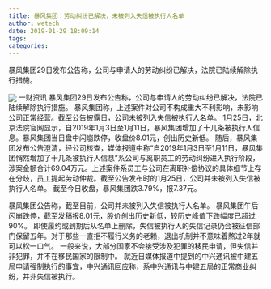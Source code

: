 ```yaml
---
title: 暴风集团：劳动纠纷已解决，未被列入失信被执行人名单
author: wetech
date: 2019-01-29 18:09:14
tags: 
categories: 
---
```

暴风集团29日发布公告称，公司与申请人的劳动纠纷已解决，法院已陆续解除执行措施。
<!-- more -->
<img align="center" border="0" src="https://imgcdn.yicai.com/uppics/images/2019/01/ffdd44a59fefa6e62aba0d0321002697.jpg" />
一财资讯
暴风集团29日发布公告称，公司与申请人的劳动纠纷已解决，法院已陆续解除执行措施。
暴风集团称，上述案件对公司不构成重大不利影响，未影响公司正常经营。截至公告披露日，公司未被列入失信被执行人名单。
1月25日，北京法院官网显示，自2019年1月3日至1月11日，暴风集团增加了十几条被执行人信息。暴风集团当日盘中闪崩跌停，收盘价8.01元，创出历史新低。
随后，暴风集团发布公告澄清，经公司核查，媒体报道中称“自2019年1月3日至1月11日，暴风集团悄然增加了十几条被执行人信息”系公司与离职员工的劳动纠纷进入执行阶段，涉案金额合计69.04万元。上述案件系员工与公司在离职补偿协议的具体细节上存在分歧，员工提起劳动仲裁。截至公告发布时的1月25日，公司并未被列入失信被执行人名单。
截至今日收盘，暴风集团跌3.79%，报7.37元。
 
 
暴风集团公告称，截至目前，公司并未被列入失信被执行人名单。
暴风集团午后闪崩跌停，截至发稿报8.01元，股价创出历史新低，较历史峰值下跌幅度已超过90%。
即使履约或到期后从名单上删除，失信被执行人的失信记录仍会被征信部门保留五年。对于那些一直拒不履行义务的老赖，退出机制并不意味着熬过2年就可以松一口气。
一般来说，大部分国家不会接受涉及犯罪的移民申请，但失信并非犯罪，并不在移民国家的限制中。
就近日媒体报道中提到的中兴通讯被中建五局申请强制执行的事宜，中兴通讯回应称，系中兴通讯与中建五局的正常商业纠纷，并非失信被执行。
